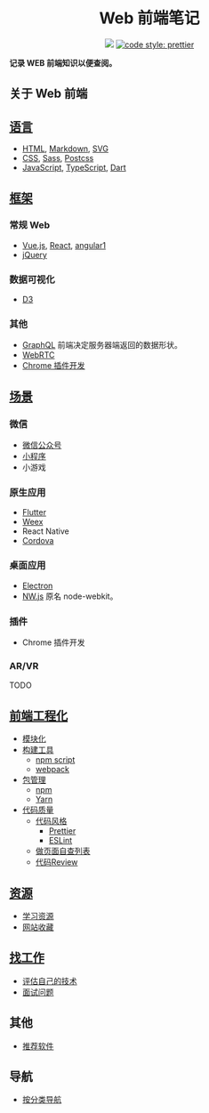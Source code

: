 <h1 align="center">Web 前端笔记</h1>
<p align="center">
<a href="https://gitter.im/iamjoel/front-end-note">
  <img src="https://badges.gitter.im/Join Chat.svg"></a>
<a href="https://github.com/prettier/prettier">
  <img src="https://img.shields.io/badge/code_style-prettier-ff69b4.svg?style=flat-square" alt="code style: prettier">
</a>
</p>

**记录 WEB 前端知识以便查阅。**

## 关于 Web 前端
## [语言](language/)
* [HTML](language/html), [Markdown](language/markdown.md), [SVG](language/svg)
* [CSS](language/css), [Sass](language/sass), [Postcss](language/postcss)
* [JavaScript](language/js), [TypeScript](language/ts), [Dart](https://www.dartlang.org/)

## [框架](libs/)
### 常规 Web
* [Vue.js](libs/vue), [React](libs/react), [angular1](https://github.com/iamjoel/angular-learn)
* [jQuery](libs/jQuery)

### 数据可视化
* [D3](libs/d3)

### 其他
* [GraphQL](libs/graphql) 前端决定服务器端返回的数据形状。
* [WebRTC](other/webRTC.md)
* [Chrome 插件开发](other/chrome-plugins.md)

## [场景](scene)
### 微信
* [微信公众号](scene/wechat/jssdk.md)
* [小程序](scene/wechat/miniprogram.md)
* 小游戏

### 原生应用
* [Flutter](https://flutter.io/)
* [Weex](scene/app/weex)
* React Native
* [Cordova](scene/app/cordova.md)

### 桌面应用
* [Electron](scene/desktop/electron)
* [NW.js](https://github.com/nwjs/nw.js) 原名 node-webkit。

### 插件
* Chrome 插件开发

### AR/VR
TODO

## [前端工程化](engineering/)
* [模块化](engineering/module)
* [构建工具](engineering/build-tool/)
  * [npm script](engineering/build-tool/use-npm-script.md)
  * [webpack](engineering/build-tool/webpack)
* [包管理](engineering/package-manage/)
  * [npm](engineering/package-manage/npm)
  * [Yarn](engineering/package-manage/yarn)
* [代码质量](engineering/code-quality)
  * [代码风格](engineering/code-quality/code-style)
    * [Prettier](engineering/code-quality/code-style/prettier)
    * [ESLint](engineering/code-quality/code-style/eslint)
  * [做页面自查列表](engineering/code-quality/write-page-checklist.md)
  * [代码Review](engineering/code-quality/code-review.md)

## [资源](resource/)
* [学习资源](resource/bookmark/learn-resource.md)
* [网站收藏](resource/bookmark/README.md)

## [找工作](find-jobs/)
* [评估自己的技术](find-jobs/assessment)
* [面试问题](find-jobs/question)

## 其他
* [推荐软件](software)

## 导航
* [按分类导航](nav-by-classify.md)



